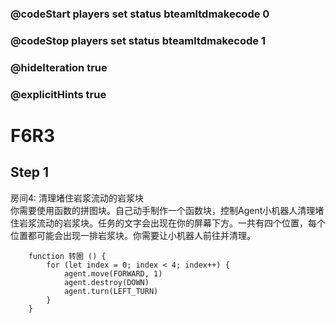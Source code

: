 ### @codeStart players set status bteamltdmakecode 0
### @codeStop players set status bteamltdmakecode 1


### @hideIteration true
### @explicitHints true

# F6R3

## Step 1
   房间4: 清理堵住岩浆流动的岩浆块   
   你需要使用函数的拼图块。自己动手制作一个函数块，控制Agent小机器人清理堵住岩浆流动的岩浆块。任务的文字会出现在你的屏幕下方。一共有四个位置，每个位置都可能会出现一排岩浆块。你需要让小机器人前往并清理。
```ghost
    function 转圈 () {
        for (let index = 0; index < 4; index++) {
            agent.move(FORWARD, 1)
            agent.destroy(DOWN)
            agent.turn(LEFT_TURN)
        }
    }
```
```template

```

```package
```
